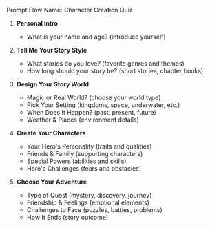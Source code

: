 Prompt Flow Name: Character Creation Quiz

1. **Personal Intro**

   - What is your name and age? (introduce yourself)

2. **Tell Me Your Story Style**

   - What stories do you love? (favorite genres and themes)
   - How long should your story be? (short stories, chapter books)

3. **Design Your Story World**

   - Magic or Real World? (choose your world type)
   - Pick Your Setting (kingdoms, space, underwater, etc.)
   - When Does It Happen? (past, present, future)
   - Weather & Places (environment details)

4. **Create Your Characters**

   - Your Hero's Personality (traits and qualities)
   - Friends & Family (supporting characters)
   - Special Powers (abilities and skills)
   - Hero's Challenges (fears and obstacles)

5. **Choose Your Adventure**
   - Type of Quest (mystery, discovery, journey)
   - Friendship & Feelings (emotional elements)
   - Challenges to Face (puzzles, battles, problems)
   - How It Ends (story outcome)
